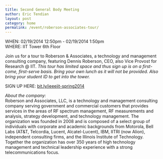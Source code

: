 ```yaml
---
title: Second General Body Meeting
author: Eric Tendian
layout: post
category: home
permalink: /event/roberson-associates-tour/
---
```


WHEN: 02/19/2014 12:50pm - 02/19/2014 1:50pm<br>
WHERE: IIT Tower 6th Floor

Join us for a tour to Roberson & Associates, a technology and management consulting company, featuring Dennis Roberson, CEO, also Vice Provost for Research @ IIT. _This tour has limited space and thus sign up is on a first-come, first-serve basis. Bring your own lunch as it will not be provided. Also bring your student ID to get into the tower._

SIGN UP HERE: [bit.ly/ieeeiit-spring2014](http://bit.ly/ieeeiit-spring2014)

_About the company:_<br>
Roberson and Associates, LLC, is a technology and management consulting company serving government and commercial customers that provides services in the areas of RF spectrum management, RF measurements and analysis, strategy development, and technology management. The organization was founded in 2008 and is composed of a select group of individuals with corporate and academic backgrounds from Motorola, Bell Labs (AT&T, Telcordia, Lucent, Alcatel-Lucent), IBM, IITRI (now Alion), independent consulting firms, and the Illinois Institute of Technology. Together the organization has over 350 years of high technology management and technical leadership experience with a strong telecommunications focus.
